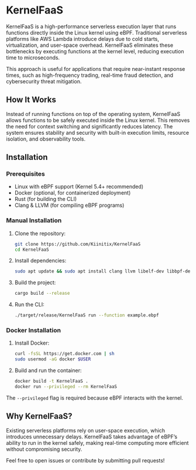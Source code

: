 # **KernelFaaS**

KernelFaaS is a high-performance serverless execution layer that runs functions directly inside the Linux kernel using eBPF. Traditional serverless platforms like AWS Lambda introduce delays due to cold starts, virtualization, and user-space overhead. KernelFaaS eliminates these bottlenecks by executing functions at the kernel level, reducing execution time to microseconds.

This approach is useful for applications that require near-instant response times, such as high-frequency trading, real-time fraud detection, and cybersecurity threat mitigation.

## **How It Works**

Instead of running functions on top of the operating system, KernelFaaS allows functions to be safely executed inside the Linux kernel. This removes the need for context switching and significantly reduces latency. The system ensures stability and security with built-in execution limits, resource isolation, and observability tools.

## **Installation**

### **Prerequisites**

- Linux with eBPF support (Kernel 5.4+ recommended)
- Docker (optional, for containerized deployment)
- Rust (for building the CLI)
- Clang & LLVM (for compiling eBPF programs)

### **Manual Installation**

1. Clone the repository:
   ```sh
   git clone https://github.com/Kiinitix/KernelFaaS 
   cd KernelFaaS
   ```  

2. Install dependencies:
   ```sh
   sudo apt update && sudo apt install clang llvm libelf-dev libbpf-dev build-essential -y
   ```  

3. Build the project:
   ```sh
   cargo build --release
   ```  

4. Run the CLI:
   ```sh
   ./target/release/KernelFaaS run --function example.ebpf
   ```  

### **Docker Installation**

1. Install Docker:
   ```sh
   curl -fsSL https://get.docker.com | sh
   sudo usermod -aG docker $USER
   ```  

2. Build and run the container:
   ```sh
   docker build -t KernelFaaS .
   docker run --privileged --rm KernelFaaS  
   ```  

The `--privileged` flag is required because eBPF interacts with the kernel.

## **Why KernelFaaS?**

Existing serverless platforms rely on user-space execution, which introduces unnecessary delays. KernelFaaS takes advantage of eBPF’s ability to run in the kernel safely, making real-time computing more efficient without compromising security.

Feel free to open issues or contribute by submitting pull requests!  

